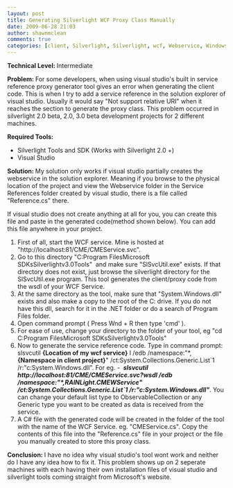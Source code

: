 ```yaml
---
layout: post
title: Generating Silverlight WCF Proxy Class Manually
date: 2009-06-28 21:03
author: shawnmclean
comments: true
categories: [client, Silverlight, Silverlight, wcf, Webservice, Windows Communication Foundation]
---
```

<strong>Technical Level: </strong>Intermediate

<strong>Problem: </strong>For some developers, when using visual studio's built in service reference proxy generator tool gives an error when generating the client code. This is when I try to add a service reference in the solution explorer of visual studio. Usually it would say "Not support relative URI" when it reaches the section to generate the proxy class. This problem occurred in silverlight 2.0 beta, 2.0, 3.0 beta development projects for 2 different machines.

<strong>Required Tools: </strong>
<ul>
	<li>Silverlight Tools and SDK (Works with Silverlight 2.0 +)</li>
	<li>Visual Studio</li>
</ul>
<strong>Solution: </strong>My solution only works if visual studio partially creates the webservice in the solution explorer. Meaning if you browse to the physical location of the project and view the Webservice folder in the Service References folder created by visual studio, there is a file called "Reference.cs" there.

If visual studio does not create anything at all for you, you can create this file and paste in the generated code(method shown below). You can add this file anywhere in your project.
<ol>
	<li>First of all, start the WCF service. Mine is hosted at "http://localhost:81/CME/CMEService.svc".</li>
	<li>Go to this directory "C:Program FilesMicrosoft SDKsSilverlightv3.0Tools"  and make sure "SlSvcUtil.exe" exists. If that directory does not exist, just browse the silverlight directory for the SlSvcUtil.exe program. This tool generates the client/proxy code from the wsdl of your WCF Service.</li>
	<li>At the same directory as the tool, make sure that "System.Windows.dll" exists and also make a copy to the root of the C: drive. If you do not have this dll, search for it in the .NET folder or do a search of Program Files folder.</li>
	<li>Open command prompt ( Press Wnd + R then type 'cmd' ).</li>
	<li>For ease of use, change your directory to the folder of your tool, eg "cd C:Program FilesMicrosoft SDKsSilverlightv3.0Tools"</li>
	<li>Now to generate the service reference code. Type in command prompt: slsvcutil <strong>{Location of my wcf service}</strong> l /edb /namespace:"*,<strong>{Namespace in client project}</strong>" /ct:System.Collections.Generic.List`1 /r:"c:System.Windows.dll". For eg. -  <strong><em>slsvcutil http://localhost:81/CME/CMEService.svc?wsdl /edb /namespace:"*,RAINLight.CMEWService" /ct:System.Collections.Generic.List`1 /r:"c:System.Windows.dll"</em></strong>. You can change your default list type to ObservableCollection or any Generic type you want to be created as data is received from the service.</li>
	<li>A C# file with the generated code will be created in the folder of the tool with the name of the WCF Service. eg. "CMEService.cs". Copy the contents of this file into the "Reference.cs" file in your project or the file you manually created to store this proxy class.</li>
</ol>
<strong>Conclusion: </strong>I have no idea why visual studio's tool wont work and neither do I have any idea how to fix it. This problem shows up on 2 seperate machines with each having their own installation files of visual studio and silverlight tools coming straight from Microsoft's website.

<strong> </strong>
